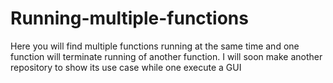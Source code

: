 # Running-multiple-functions
Here you will find multiple functions running at the same time and one function will terminate running of another function. I will soon make another repository to show its use case while one execute a GUI
